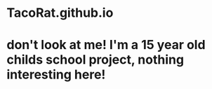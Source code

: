 # TacoRat.github.io
# don't look at me! I'm a 15 year old childs school project, nothing interesting here!
